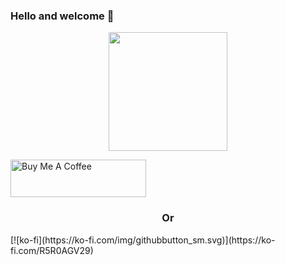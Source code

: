 <h3>
	Hello and welcome 👋
</h3>

<p align="center">
<img height="190" src="https://github-readme-stats.vercel.app/api/top-langs/?username=YurinDoctrine&layout=compact&custom_title=Most used languages&langs_count=10&include_all_commits=true&hide_progress=true&hide_border=true&theme=dark&hide=">

<a href="https://www.buymeacoffee.com/yurindoctrine" target="_blank"><img src="https://cdn.buymeacoffee.com/buttons/v2/default-yellow.png" alt="Buy Me A Coffee" style="height: 60px !important;width: 217px !important;" ></a>
<h3 align="center">
	Or
</h3>
[![ko-fi](https://ko-fi.com/img/githubbutton_sm.svg)](https://ko-fi.com/R5R0AGV29)
</p>
